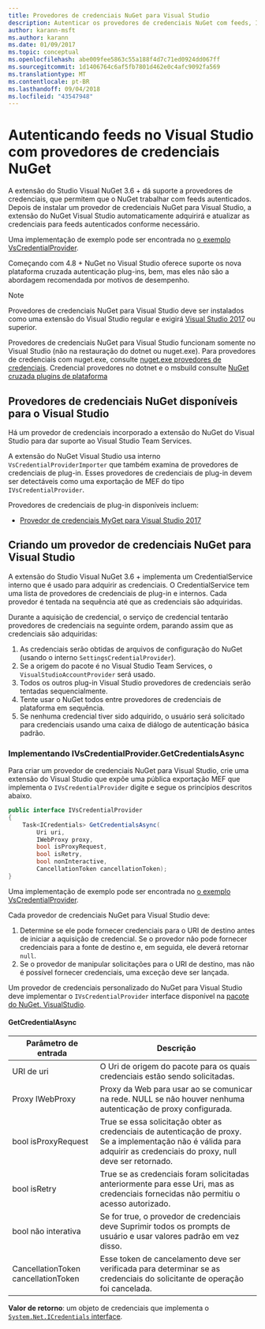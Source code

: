 ```yaml
---
title: Provedores de credenciais NuGet para Visual Studio
description: Autenticar os provedores de credenciais NuGet com feeds, Implementando a interface de IVsCredentialProvider em uma extensão do Visual Studio.
author: karann-msft
ms.author: karann
ms.date: 01/09/2017
ms.topic: conceptual
ms.openlocfilehash: abe009fee5863c55a188f4d7c71ed0924dd067ff
ms.sourcegitcommit: 1d1406764c6af5fb7801d462e0c4afc9092fa569
ms.translationtype: MT
ms.contentlocale: pt-BR
ms.lasthandoff: 09/04/2018
ms.locfileid: "43547948"
---
```

# <a name="authenticating-feeds-in-visual-studio-with-nuget-credential-providers"></a>Autenticando feeds no Visual Studio com provedores de credenciais NuGet

A extensão do Studio Visual NuGet 3.6 + dá suporte a provedores de credenciais, que permitem que o NuGet trabalhar com feeds autenticados.
Depois de instalar um provedor de credenciais NuGet para Visual Studio, a extensão do NuGet Visual Studio automaticamente adquirirá e atualizar as credenciais para feeds autenticados conforme necessário.

Uma implementação de exemplo pode ser encontrada no [o exemplo VsCredentialProvider](https://github.com/NuGet/Samples/tree/master/VsCredentialProvider).

Começando com 4.8 + NuGet no Visual Studio oferece suporte os nova plataforma cruzada autenticação plug-ins, bem, mas eles não são a abordagem recomendada por motivos de desempenho.

> [!Note]
> Provedores de credenciais NuGet para Visual Studio deve ser instalados como uma extensão do Visual Studio regular e exigirá [Visual Studio 2017](http://aka.ms/vs/15/release/vs_enterprise.exe) ou superior.
>
> Provedores de credenciais NuGet para Visual Studio funcionam somente no Visual Studio (não na restauração do dotnet ou nuget.exe). Para provedores de credenciais com nuget.exe, consulte [nuget.exe provedores de credenciais](nuget-exe-Credential-providers.md).
> Credencial provedores no dotnet e o msbuild consulte [NuGet cruzada plugins de plataforma](nuget-cross-platform-authentication-plugin.md)

## <a name="available-nuget-credential-providers-for-visual-studio"></a>Provedores de credenciais NuGet disponíveis para o Visual Studio

Há um provedor de credenciais incorporado a extensão do NuGet do Visual Studio para dar suporte ao Visual Studio Team Services.

A extensão do NuGet Visual Studio usa interno `VsCredentialProviderImporter` que também examina de provedores de credenciais de plug-in. Esses provedores de credenciais de plug-in devem ser detectáveis como uma exportação de MEF do tipo `IVsCredentialProvider`.

Provedores de credenciais de plug-in disponíveis incluem:

- [Provedor de credenciais MyGet para Visual Studio 2017](http://docs.myget.org/docs/reference/credential-provider-for-visual-studio)

## <a name="creating-a-nuget-credential-provider-for-visual-studio"></a>Criando um provedor de credenciais NuGet para Visual Studio

A extensão do Studio Visual NuGet 3.6 + implementa um CredentialService interno que é usado para adquirir as credenciais. O CredentialService tem uma lista de provedores de credenciais de plug-in e internos. Cada provedor é tentada na sequência até que as credenciais são adquiridas.

Durante a aquisição de credencial, o serviço de credencial tentarão provedores de credenciais na seguinte ordem, parando assim que as credenciais são adquiridas:

1. As credenciais serão obtidas de arquivos de configuração do NuGet (usando o interno `SettingsCredentialProvider`).
1. Se a origem do pacote é no Visual Studio Team Services, o `VisualStudioAccountProvider` será usado.
1. Todos os outros plug-in Visual Studio provedores de credenciais serão tentadas sequencialmente.
1. Tente usar o NuGet todos entre provedores de credenciais de plataforma em sequência.
1. Se nenhuma credencial tiver sido adquirido, o usuário será solicitado para credenciais usando uma caixa de diálogo de autenticação básica padrão.

### <a name="implementing-ivscredentialprovidergetcredentialsasync"></a>Implementando IVsCredentialProvider.GetCredentialsAsync

Para criar um provedor de credenciais NuGet para Visual Studio, crie uma extensão do Visual Studio que expõe uma pública exportação MEF que implementa o `IVsCredentialProvider` digite e segue os princípios descritos abaixo.

```cs
public interface IVsCredentialProvider
{
    Task<ICredentials> GetCredentialsAsync(
        Uri uri,
        IWebProxy proxy,
        bool isProxyRequest,
        bool isRetry,
        bool nonInteractive,
        CancellationToken cancellationToken);
}
```

Uma implementação de exemplo pode ser encontrada no [o exemplo VsCredentialProvider](https://github.com/NuGet/Samples/tree/master/VsCredentialProvider).

Cada provedor de credenciais NuGet para Visual Studio deve:

1. Determine se ele pode fornecer credenciais para o URI de destino antes de iniciar a aquisição de credencial. Se o provedor não pode fornecer credenciais para a fonte de destino e, em seguida, ele deverá retornar `null`.
1. Se o provedor de manipular solicitações para o URI de destino, mas não é possível fornecer credenciais, uma exceção deve ser lançada.

Um provedor de credenciais personalizado do NuGet para Visual Studio deve implementar o `IVsCredentialProvider` interface disponível na [pacote do NuGet. VisualStudio](https://www.nuget.org/packages/NuGet.VisualStudio/).

#### <a name="getcredentialasync"></a>GetCredentialAsync

| Parâmetro de entrada |Descrição|
| ----------------|-----------|
| URI de uri | O Uri de origem do pacote para os quais credenciais estão sendo solicitadas.|
| Proxy IWebProxy | Proxy da Web para usar ao se comunicar na rede. NULL se não houver nenhuma autenticação de proxy configurada. |
| bool isProxyRequest | True se essa solicitação obter as credenciais de autenticação de proxy. Se a implementação não é válida para adquirir as credenciais do proxy, null deve ser retornado. |
| bool isRetry | True se as credenciais foram solicitadas anteriormente para esse Uri, mas as credenciais fornecidas não permitiu o acesso autorizado. |
| bool não interativa | Se for true, o provedor de credenciais deve Suprimir todos os prompts de usuário e usar valores padrão em vez disso. |
| CancellationToken cancellationToken | Esse token de cancelamento deve ser verificada para determinar se as credenciais do solicitante de operação foi cancelada. |

**Valor de retorno**: um objeto de credenciais que implementa o [ `System.Net.ICredentials` interface](/dotnet/api/system.net.icredentials?view=netstandard-2.0).
